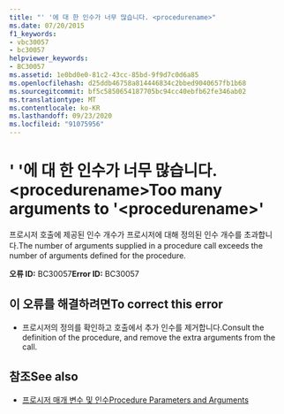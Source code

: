 ```yaml
---
title: "' '에 대 한 인수가 너무 많습니다. <procedurename>"
ms.date: 07/20/2015
f1_keywords:
- vbc30057
- bc30057
helpviewer_keywords:
- BC30057
ms.assetid: 1e0bd0e0-81c2-43cc-85bd-9f9d7c0d6a85
ms.openlocfilehash: d25ddb46758a814446834c2bbed9040657fb1b68
ms.sourcegitcommit: bf5c5850654187705bc94cc40ebfb62fe346ab02
ms.translationtype: MT
ms.contentlocale: ko-KR
ms.lasthandoff: 09/23/2020
ms.locfileid: "91075956"
---
```

# <a name="too-many-arguments-to-procedurename"></a><span data-ttu-id="3f991-102">' '에 대 한 인수가 너무 많습니다. \<procedurename></span><span class="sxs-lookup"><span data-stu-id="3f991-102">Too many arguments to '\<procedurename>'</span></span>

<span data-ttu-id="3f991-103">프로시저 호출에 제공된 인수 개수가 프로시저에 대해 정의된 인수 개수를 초과합니다.</span><span class="sxs-lookup"><span data-stu-id="3f991-103">The number of arguments supplied in a procedure call exceeds the number of arguments defined for the procedure.</span></span>  
  
 <span data-ttu-id="3f991-104">**오류 ID:** BC30057</span><span class="sxs-lookup"><span data-stu-id="3f991-104">**Error ID:** BC30057</span></span>  
  
## <a name="to-correct-this-error"></a><span data-ttu-id="3f991-105">이 오류를 해결하려면</span><span class="sxs-lookup"><span data-stu-id="3f991-105">To correct this error</span></span>  
  
- <span data-ttu-id="3f991-106">프로시저의 정의를 확인하고 호출에서 추가 인수를 제거합니다.</span><span class="sxs-lookup"><span data-stu-id="3f991-106">Consult the definition of the procedure, and remove the extra arguments from the call.</span></span>  
  
## <a name="see-also"></a><span data-ttu-id="3f991-107">참조</span><span class="sxs-lookup"><span data-stu-id="3f991-107">See also</span></span>

- [<span data-ttu-id="3f991-108">프로시저 매개 변수 및 인수</span><span class="sxs-lookup"><span data-stu-id="3f991-108">Procedure Parameters and Arguments</span></span>](../programming-guide/language-features/procedures/procedure-parameters-and-arguments.md)
